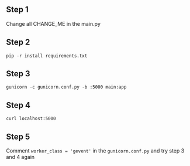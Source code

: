 ## Step 1
Change all CHANGE_ME in the main.py

## Step 2
`pip -r install requirements.txt`

## Step 3
`gunicorn -c gunicorn.conf.py -b :5000 main:app`

## Step 4
`curl localhost:5000`

## Step 5
Comment `worker_class = 'gevent'` in the `gunicorn.conf.py` and try step 3 and 4 again
 